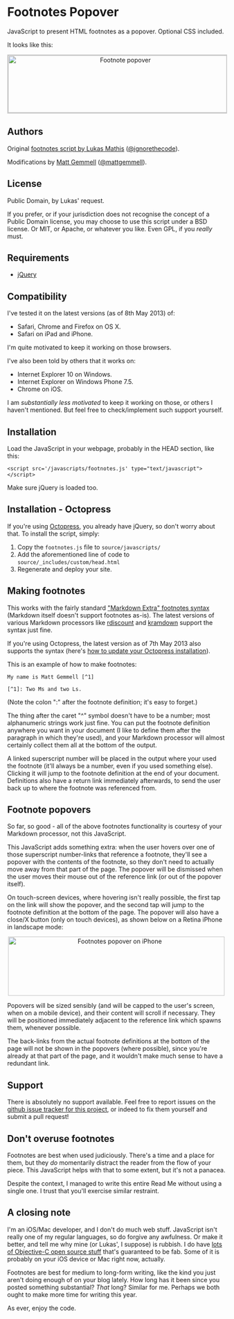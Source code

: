 # Footnotes Popover

JavaScript to present HTML footnotes as a popover. Optional CSS included.

It looks like this:

<div style="text-align:center;">
<a href="http://www.flickr.com/photos/mattgemmell/8720959368/" title="Footnote popover by Matt Gemmell, on Flickr"><img src="http://farm8.staticflickr.com/7432/8720959368_ecaffb8e46_o.png" width="526" height="132" alt="Footnote popover" style="border:2px solid #ccc;"></a>
</div>


## Authors

Original [footnotes script by Lukas Mathis](http://ignorethecode.net/blog/2010/04/20/footnotes/) ([@ignorethecode](https://twitter.com/ignorethecode)).

Modifications by [Matt Gemmell](http://mattgemmell.com/) ([@mattgemmell](http://twitter.com/mattgemmell)).


## License

Public Domain, by Lukas' request.

If you prefer, or if your jurisdiction does not recognise the concept of a Public Domain license, you may choose to use this script under a BSD license. Or MIT, or Apache, or whatever you like. Even GPL, if you _really_ must.


## Requirements

* [jQuery](http://jquery.com)


## Compatibility

I've tested it on the latest versions (as of 8th May 2013) of:

- Safari, Chrome and Firefox on OS X.
- Safari on iPad and iPhone.

I'm quite motivated to keep it working on those browsers.

I've also been told by others that it works on:

- Internet Explorer 10 on Windows.
- Internet Explorer on Windows Phone 7.5.
- Chrome on iOS.

I am _substantially less motivated_ to keep it working on those, or others I haven't mentioned. But feel free to check/implement such support yourself.


## Installation

Load the JavaScript in your webpage, probably in the HEAD section, like this:

	<script src='/javascripts/footnotes.js' type="text/javascript"></script>

Make sure jQuery is loaded too.


## Installation - Octopress

If you're using [Octopress](http://octopress.org), you already have jQuery, so don't worry about that. To install the script, simply:

1. Copy the `footnotes.js` file to `source/javascripts/`
2. Add the aforementioned line of code to `source/_includes/custom/head.html`
3. Regenerate and deploy your site.


## Making footnotes

This works with the fairly standard ["Markdown Extra" footnotes syntax](http://michelf.ca/projects/php-markdown/extra/#footnotes) (Markdown itself doesn't support footnotes as-is). The latest versions of various Markdown processors like [rdiscount](https://github.com/davidfstr/rdiscount) and [kramdown](http://kramdown.rubyforge.org) support the syntax just fine.

If you're using Octopress, the latest version as of 7th May 2013 also supports the syntax (here's [how to update your Octopress installation](http://octopress.org/docs/updating/)).

This is an example of how to make footnotes:

	My name is Matt Gemmell [^1]
	
	[^1]: Two Ms and two Ls.

(Note the colon ":" after the footnote definition; it's easy to forget.)

The thing after the caret "^" symbol doesn't have to be a number; most alphanumeric strings work just fine. You can put the footnote definition anywhere you want in your document (I like to define them after the paragraph in which they're used), and your Markdown processor will almost certainly collect them all at the bottom of the output.

A linked superscript number will be placed in the output where your used the footnote (it'll always be a number, even if you used something else). Clicking it will jump to the footnote definition at the end of your document. Definitions also have a return link immediately afterwards, to send the user back up to where the footnote was referenced from.


## Footnote popovers

So far, so good - all of the above footnotes functionality is courtesy of your Markdown processor, not this JavaScript.

This JavaScript adds something extra: when the user hovers over one of those superscript number-links that reference a footnote, they'll see a popover with the contents of the footnote, so they don't need to actually move away from that part of the page. The popover will be dismissed when the user moves their mouse out of the reference link (or out of the popover itself).

On touch-screen devices, where hovering isn't really possible, the first tap on the link will show the popover, and the second tap will jump to the footnote definition at the bottom of the page. The popover will also have a close/X button (only on touch devices), as shown below on a Retina iPhone in landscape mode:

<div style="text-align:center;">
<a href="http://www.flickr.com/photos/mattgemmell/8719851479/" title="Footnotes popover on iPhone by Matt Gemmell, on Flickr"><img src="http://farm8.staticflickr.com/7414/8719851479_ce9a8ca7bf.jpg" width="500" height="136" alt="Footnotes popover on iPhone"></a>
</div>

Popovers will be sized sensibly (and will be capped to the user's screen, when on a mobile device), and their content will scroll if necessary. They will be positioned immediately adjacent to the reference link which spawns them, whenever possible.

The back-links from the actual footnote definitions at the bottom of the page will not be shown in the popovers (where possible), since you're already at that part of the page, and it wouldn't make much sense to have a redundant link.


## Support

There is absolutely no support available. Feel free to report issues on the [github issue tracker for this project](https://github.com/mattgemmell/footnotes-popover/issues), or indeed to fix them yourself and submit a pull request!


## Don't overuse footnotes

Footnotes are best when used judiciously. There's a time and a place for them, but they _do_ momentarily distract the reader from the flow of your piece. This JavaScript helps with that to some extent, but it's not a panacea.

Despite the context, I managed to write this entire Read Me without using a single one. I trust that you'll exercise similar restraint.


## A closing note

I'm an iOS/Mac developer, and I don't do much web stuff. JavaScript isn't really one of my regular languages, so do forgive any awfulness. Or make it better, and tell me why mine (or Lukas', I suppose) is rubbish. I do have [lots of Objective-C open source stuff](http://mattgemmell.com/source/) that's guaranteed to be fab. Some of it is probably on your iOS device or Mac right now, actually.

Footnotes are best for medium to long-form writing, like the kind you just aren't doing enough of on your blog lately. How long has it been since you posted something substantial? _That_ long? Similar for me. Perhaps we both ought to make more time for writing this year.

As ever, enjoy the code.
